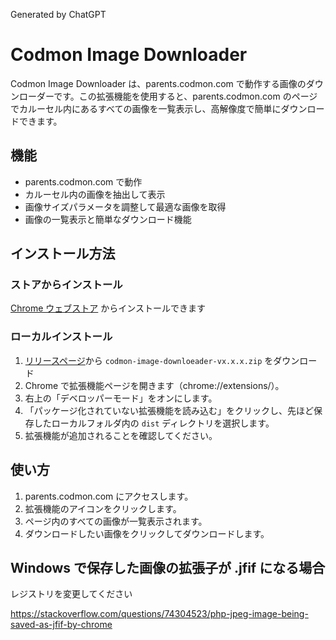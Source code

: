 Generated by ChatGPT

# Codmon Image Downloader

Codmon Image Downloader は、parents.codmon.com で動作する画像のダウンローダーです。この拡張機能を使用すると、parents.codmon.com のページでカルーセル内にあるすべての画像を一覧表示し、高解像度で簡単にダウンロードできます。

## 機能

- parents.codmon.com で動作
- カルーセル内の画像を抽出して表示
- 画像サイズパラメータを調整して最適な画像を取得
- 画像の一覧表示と簡単なダウンロード機能

## インストール方法

### ストアからインストール

[Chrome ウェブストア](https://chrome.google.com/webstore/detail/codmon-image-downloader/gllbfcdfgaiidlecfdanpjbfdieohlfj/related?hl=ja&authuser=0) からインストールできます

### ローカルインストール

1. [リリースページ](https://github.com/kurechon/codmon-chrome-extension/releases)から `codmon-image-downloeader-vx.x.x.zip` をダウンロード
2. Chrome で拡張機能ページを開きます（chrome://extensions/）。
3. 右上の「デベロッパーモード」をオンにします。
4. 「パッケージ化されていない拡張機能を読み込む」をクリックし、先ほど保存したローカルフォルダ内の `dist` ディレクトリを選択します。
5. 拡張機能が追加されることを確認してください。

## 使い方

1. parents.codmon.com にアクセスします。
2. 拡張機能のアイコンをクリックします。
3. ページ内のすべての画像が一覧表示されます。
4. ダウンロードしたい画像をクリックしてダウンロードします。

## Windows で保存した画像の拡張子が .jfif になる場合

レジストリを変更してください

https://stackoverflow.com/questions/74304523/php-jpeg-image-being-saved-as-jfif-by-chrome
